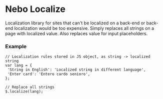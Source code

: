 # Nebo Localize

Localization library for sites that can't be localized on a back-end or back-end localization would be too expensive. Simply replaces all strings on a page with localized value. Also replaces value for input placeholders.
 
### Example 
````
// Localization rules stored in JS object, as string -> localized string
var lang = {
 'String in English': 'Localized string in different language',
 'Enter card': 'Entero cardo senioro',
};

// Replace all strings
$.localize(lang);
````
